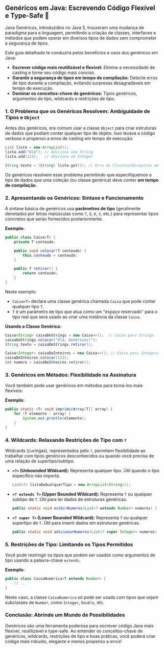 ## Genéricos em Java: Escrevendo Código Flexível e Type-Safe 🧰

Java Genéricos, introduzidos no Java 5, trouxeram uma mudança de paradigma para a linguagem, permitindo a criação de classes, interfaces e métodos que podem operar em diversos tipos de dados sem comprometer a segurança de tipos.

Este guia detalhado te conduzirá pelos benefícios e usos dos genéricos em Java:

* **Escrever código mais reutilizável e flexível:**  Elimine a necessidade de casting e torne seu código mais conciso.
* **Garantir a segurança de tipos em tempo de compilação:** Detecte erros de tipo durante a compilação, evitando surpresas desagradáveis em tempo de execução.
* **Dominar os conceitos-chave de genéricos:**  Tipos genéricos, argumentos de tipo, wildcards e restrições de tipo.

### 1.  O Problema que os Genéricos Resolvem:  Ambiguidade de Tipos e `Object`

Antes dos genéricos, era comum usar a classe `Object` para criar estruturas de dados que podiam conter qualquer tipo de objeto. Isso levava a código verboso e propenso a erros de casting em tempo de execução:

```java
List lista = new ArrayList();
lista.add("Olá"); // Adiciona uma String
lista.add(123);   // Adiciona um Integer

String texto = (String) lista.get(1); // Erro de ClassCastException em tempo de execução! 
```

Os genéricos resolvem esse problema permitindo que especifiquemos o tipo de dados que uma coleção (ou classe genérica) deve conter **em tempo de compilação**.

### 2.  Apresentando os Genéricos: Sintaxe e Funcionamento

A sintaxe básica de genéricos usa **parâmetros de tipo** (geralmente denotados por letras maiúsculas como `T`, `E`, `K`, `V`, etc.) para representar tipos concretos que serão fornecidos posteriormente.

**Exemplo:**

```java
public class Caixa<T> {
    private T conteudo;

    public void colocar(T conteudo) {
        this.conteudo = conteudo;
    }

    public T retirar() {
        return conteudo;
    }
}
```

Neste exemplo:

* `Caixa<T>` declara uma classe genérica chamada `Caixa` que pode conter qualquer tipo `T`.
* `T` é um parâmetro de tipo que atua como um "espaço reservado" para o tipo real que será usado ao criar uma instância da classe `Caixa`.

**Usando a Classe Genérica:**

```java
Caixa<String> caixaDeStrings = new Caixa<>();  // Caixa para Strings
caixaDeStrings.colocar("Olá, Genéricos!");
String texto = caixaDeStrings.retirar(); 

Caixa<Integer> caixaDeInteiros = new Caixa<>(); // Caixa para Integers
caixaDeInteiros.colocar(123);
int numero = caixaDeInteiros.retirar();
```

### 3.  Genéricos em Métodos:  Flexibilidade na Assinatura

Você também pode usar genéricos em métodos para torná-los mais flexíveis:

**Exemplo:**

```java
public static <T> void imprimirArray(T[] array) {
    for (T elemento : array) {
        System.out.println(elemento);
    }
}
```

### 4.  Wildcards: Relaxando Restrições de Tipo com `?`

Wildcards (curingas), representados pelo `?`, permitem flexibilidade ao trabalhar com tipos genéricos desconhecidos ou quando você precisa de uma relação de supertipo/subtipo.

* **`<?>` (Unbounded Wildcard):** Representa qualquer tipo. Útil quando o tipo específico não importa.
    ```java
    List<?> listaDeQualquerTipo = new ArrayList<String>();
    ```
* **`<? extends T>` (Upper Bounded Wildcard):**  Representa `T` ou qualquer subtipo de `T`. Útil para ler dados de estruturas genéricas.
    ```java
    public static void exibirNumeros(List<? extends Number> numeros) { ... }
    ```
* **`<? super T>` (Lower Bounded Wildcard):** Representa `T` ou qualquer supertipo de `T`. Útil para inserir dados em estruturas genéricas.
    ```java
    public static void adicionarNumeros(List<? super Integer> numeros) { ... }
    ```

### 5.  Restrições de Tipo: Limitando os Tipos Permitidos

Você pode restringir os tipos que podem ser usados como argumentos de tipo usando a palavra-chave `extends`.

**Exemplo:**

```java
public class CaixaNumerica<T extends Number> {
    // ...
}
```

Neste caso, a classe `CaixaNumerica` só pode ser usada com tipos que sejam subclasses de `Number`, como `Integer`, `Double`, etc.

### Conclusão: Abrindo um Mundo de Possibilidades

Genéricos são uma ferramenta poderosa para escrever código Java mais flexível, reutilizável e type-safe. Ao entender os conceitos-chave de genéricos, wildcards, restrições de tipo e boas práticas, você poderá criar código mais robusto, elegante e menos propenso a erros!
